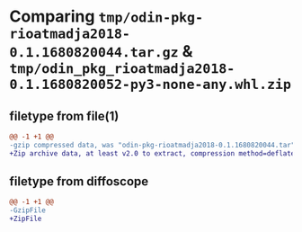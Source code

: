 # Comparing `tmp/odin-pkg-rioatmadja2018-0.1.1680820044.tar.gz` & `tmp/odin_pkg_rioatmadja2018-0.1.1680820052-py3-none-any.whl.zip`

## filetype from file(1)

```diff
@@ -1 +1 @@
-gzip compressed data, was "odin-pkg-rioatmadja2018-0.1.1680820044.tar", last modified: Thu Apr  6 22:27:24 2023, max compression
+Zip archive data, at least v2.0 to extract, compression method=deflate
```

## filetype from diffoscope

```diff
@@ -1 +1 @@
-GzipFile
+ZipFile
```

